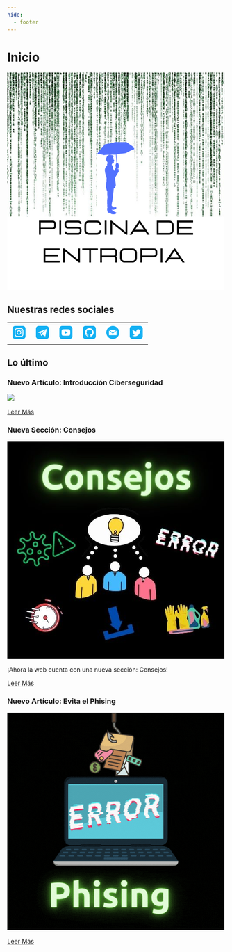 ```yaml
---
hide:
  - footer
---
```


# Inicio

![](./images/pisicina_de_entropia_logo.png)


## Nuestras redes sociales

<table><tbody><tr><td><a href="https://instagram.com/piscinadeentropia_oficial"><img class="aligncenter" style="margin: 5px;" src="./images/social_icons/instagram_icon.png" alt="Instagram" width="30" height="30"></a></td><td><a href="https://t.me/piscinadeentropia"><img class="aligncenter" style="margin: 5px;" src="./images/social_icons/telegram_icon.png" alt="Telegram" width="30" height="30"></a></td><td><a href="https://www.youtube.com/@piscinadeentropia"><img class="aligncenter" style="margin: 5px;" src="./images/social_icons/youtube_icon.png" alt="YouTube" width="30" height="30"></a></td><td><a href="https://github.com/isaaker"><img class="aligncenter" style="margin: 5px;" src="./images/social_icons/github_icon.png" alt="Github" width="30" height="30"></a></td><td><a href="mailto:isaaker@piscinadeentropia.es"><img class="aligncenter" style="margin: 5px;" src="./images/social_icons/email_icon.png" alt="Mail" width="30" height="30"></a></td><td><a href="https://twitter.com/piscinaentropia"><img class="aligncenter" style="margin: 5px;" src="./images/social_icons/twitter_icon.png" alt="Twitter" width="30" height="30"></a></td></tr></tbody></table>

## Lo último

### Nuevo Artículo: Introducción Ciberseguridad

![](images/Ciberseguridad.gif)

[Leer Más](./ciberseguridad/ciberseguridad_intro.md)

### Nueva Sección: Consejos

![](images/Logo-Consejos.jpg)

¡Ahora la web cuenta con una nueva sección: Consejos!

[Leer Más](./consejos/consejos_intro.md)

### Nuevo Artículo: Evita el Phising

![](images/Phising.gif)

[Leer Más](./ciberseguridad/ciberseguridad_evita_el_phising.md)
